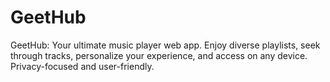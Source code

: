 # GeetHub
GeetHub: Your ultimate music player web app. Enjoy diverse playlists, seek through tracks, personalize your experience, and access on any device. Privacy-focused and user-friendly.
